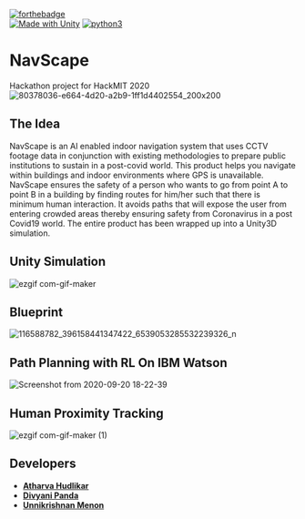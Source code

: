 [![forthebadge](https://forthebadge.com/images/badges/not-a-bug-a-feature.svg)](https://forthebadge.com)<br>
[![Made with Unity](https://img.shields.io/badge/Made%20with-Unity-57b9d3.svg?style=for-the-badge&logo=unity)](https://unity3d.com) [![python3](https://img.shields.io/badge/python3-v3.6-green?style=for-the-badge&logo=python)](https://www.python.org) 

# NavScape
Hackathon project for HackMIT 2020
<br>
![80378036-e664-4d20-a2b9-1ff1d4402554_200x200](https://user-images.githubusercontent.com/36445600/93708355-0bf9d080-fb53-11ea-82c4-43f9c7f8ae85.png)
<br>

## The Idea
NavScape is an AI enabled indoor navigation system that uses CCTV footage data in conjunction with existing methodologies to prepare public institutions to sustain in a post-covid world. This product helps you navigate within buildings and indoor environments where GPS is unavailable. NavScape ensures the safety of a person who wants to go from point A to point B in a building by finding routes for him/her such that there is minimum human interaction. It avoids paths that will expose the user from entering crowded areas thereby ensuring safety from Coronavirus in a post Covid19 world. The entire product has been wrapped up into a Unity3D simulation.

## Unity Simulation

![ezgif com-gif-maker](https://user-images.githubusercontent.com/36446402/93711368-4a02ee80-fb6b-11ea-8a69-9cbe46feda70.gif)

## Blueprint
![116588782_396158441347422_6539053285532239326_n](https://user-images.githubusercontent.com/36446402/93711402-9cdca600-fb6b-11ea-9497-eb4262bd5fea.jpg)

## Path Planning with RL On IBM Watson
![Screenshot from 2020-09-20 18-22-39](https://user-images.githubusercontent.com/36446402/93711737-52a8f400-fb6e-11ea-8269-e60e926e5314.png)

## Human Proximity Tracking 

![ezgif com-gif-maker (1)](https://user-images.githubusercontent.com/36446402/93711991-14143900-fb70-11ea-8dab-cc595b2d25d1.gif)


## Developers
* [**Atharva Hudlikar**](https://github.com/Mastermind0100)
* [**Divyani Panda**](https://github.com/7divs7)
* [**Unnikrishnan Menon**](https://github.com/7enTropy7)
